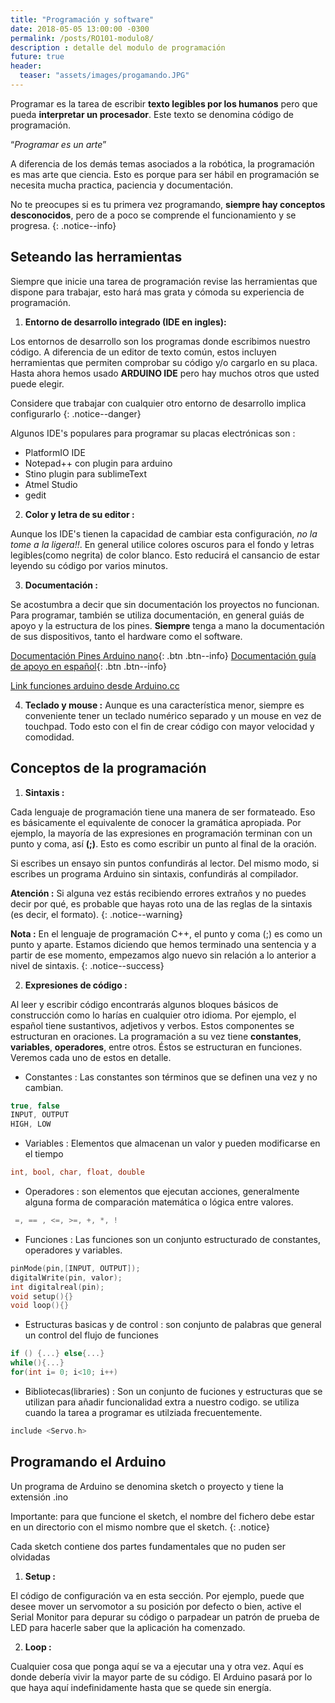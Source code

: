 ```yaml
---
title: "Programación y software"
date: 2018-05-05 13:00:00 -0300
permalink: /posts/RO101-modulo8/
description : detalle del modulo de programación
future: true
header:
  teaser: "assets/images/progamando.JPG"
---
```


Programar es la tarea de escribir **texto legibles por los humanos** pero que pueda **interpretar un procesador**. Este texto se denomina código de programación.

<q>_Programar es un arte_</q>

A diferencia de los demás temas asociados a la robótica, la programación es mas arte que ciencia. Esto es porque para ser hábil en programación se necesita mucha practica, paciencia y documentación.

No te preocupes si es tu primera vez programando, **siempre hay conceptos desconocidos**, pero de a poco se comprende el funcionamiento y se progresa.
{: .notice--info}

## **Seteando las herramientas**

Siempre que inicie una tarea de programación revise las herramientas que dispone para trabajar, esto hará mas grata y cómoda su experiencia de programación.

1) **Entorno de desarrollo integrado (IDE en ingles):**

  Los entornos de desarrollo son los programas donde escribimos nuestro código. A diferencia de un editor de texto común, estos incluyen herramientas que permiten comprobar su código y/o cargarlo en su placa. Hasta ahora hemos usado **ARDUINO IDE** pero hay muchos otros que usted puede elegir.

  Considere que trabajar con cualquier otro entorno de desarrollo implica configurarlo
  {: .notice--danger}


  Algunos IDE's populares para programar su placas electrónicas son :
   - PlatformIO IDE
   - Notepad++ con plugin para arduino
   - Stino plugin para sublimeText
   - Atmel Studio
   - gedit

2) **Color y letra de su editor :**

  Aunque los IDE's tienen la capacidad de cambiar esta configuración, *no la tome a la ligera!!*.
  En general utilice colores oscuros para el fondo y letras legibles(como negrita) de color blanco. Esto reducirá el cansancio de estar leyendo su código por varios minutos.

3) **Documentación :**

  Se acostumbra a decir que sin documentación los proyectos no funcionan. Para programar, también se utiliza documentación, en general guiás de apoyo y la estructura de los pines. **Siempre** tenga a mano la documentación de sus dispositivos, tanto el hardware como el software.

  [<i class="fas fa-download"></i> Documentación Pines Arduino nano](/assets/documentacion/nano_pinout.pdf){: .btn .btn--info}
  [<i class="fas fa-download"></i> Documentación guía de apoyo en español](/assets/documentacion/ProgramacionArduino.pdf){: .btn .btn--info}

  [Link funciones arduino desde Arduino.cc](https://www.arduino.cc/reference/en/)


4) **Teclado y mouse :**
  Aunque es una característica menor, siempre es conveniente tener un teclado numérico separado y un mouse en vez de touchpad. Todo esto con el fin de crear código con mayor velocidad y comodidad.


## **Conceptos de la programación**

1) **Sintaxis :**

Cada lenguaje de programación tiene una manera de ser formateado. Eso es básicamente el equivalente de conocer la gramática apropiada. Por ejemplo, la mayoría de las expresiones en programación terminan con un punto y coma, así **(;)**. Esto es como escribir un punto al final de la oración.

Si escribes un ensayo sin puntos confundirás al lector. Del mismo modo, si escribes un programa Arduino sin sintaxis, confundirás al compilador.

**Atención :** Si alguna vez estás recibiendo errores extraños y no puedes decir por qué, es probable que hayas roto una de las reglas de la sintaxis (es decir, el formato).
{: .notice--warning}

**Nota :** En el lenguaje de programación C++, el punto y coma (;) es como un punto y aparte. Estamos diciendo que hemos terminado una sentencia y a partir de ese momento, empezamos algo nuevo sin relación a lo anterior a nivel de sintaxis.
{: .notice--success}


2) **Expresiones de código :**

Al leer y escribir código encontrarás algunos bloques básicos de construcción como lo harías en cualquier otro idioma. Por ejemplo, el español tiene sustantivos, adjetivos y verbos. Estos componentes se estructuran en oraciones. La programación a su vez tiene **constantes**, **variables**, **operadores**, entre otros. Éstos se estructuran en funciones. Veremos cada uno de estos en detalle.

- Constantes
:   Las constantes son términos que se definen una vez y no cambian.

``` c++
true, false
INPUT, OUTPUT
HIGH, LOW
```

- Variables
:    Elementos que almacenan un valor y pueden modificarse en el tiempo

``` c++
int, bool, char, float, double
```


- Operadores
:    son elementos que ejecutan acciones, generalmente alguna forma de comparación matemática o lógica entre valores.

``` c++
 =, == , <=, >=, +, *, !
```
- Funciones
:     Las funciones son un conjunto estructurado de constantes, operadores y variables.

``` c++
pinMode(pin,[INPUT, OUTPUT]);
digitalWrite(pin, valor);
int digitalreal(pin);
void setup(){}
void loop(){}
```

- Estructuras basicas y de control
:    son conjunto de palabras que general un control del flujo de funciones

``` c++
if () {...} else{...}
while(){...}
for(int i= 0; i<10; i++)
```

- Bibliotecas(libraries)
:    Son un conjunto de fuciones y estructuras que se utilizan para añadir funcionalidad extra a nuestro codigo. se utiliza cuando la tarea a programar es utilziada frecuentemente.

``` c++
include <Servo.h>
```

## Programando el Arduino

Un programa de Arduino se denomina sketch o proyecto y tiene la extensión .ino

Importante: para que funcione el sketch, el nombre del fichero debe estar en un directorio con el mismo nombre que el sketch.
{: .notice}

Cada sketch contiene dos partes fundamentales que no puden ser olvidadas

1) **Setup :**

El código de configuración va en esta sección.  Por ejemplo, puede que desee mover un servomotor a su posición por defecto o bien, active el Serial Monitor para depurar su código o parpadear un patrón de prueba de LED para hacerle saber que la aplicación ha comenzado.

2) **Loop :**

Cualquier cosa que ponga aquí se va a ejecutar una y otra vez.
Aquí es donde debería vivir la mayor parte de su código.  El Arduino pasará por lo que haya aquí indefinidamente hasta que se quede sin energía.
